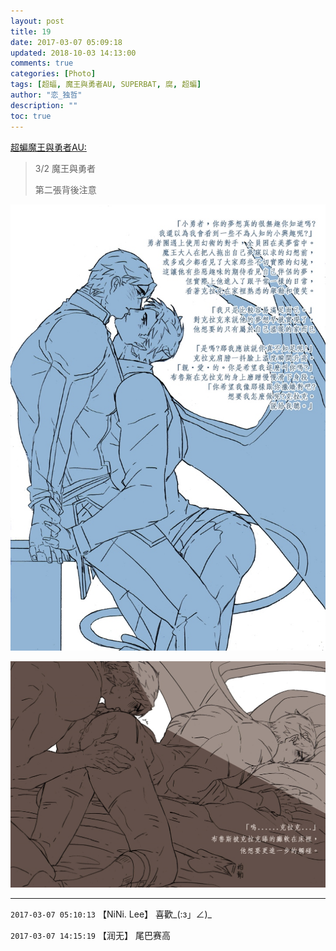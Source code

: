```yaml
---
layout: post
title: 19
date: 2017-03-07 05:09:18
updated: 2018-10-03 14:13:00
comments: true
categories: [Photo]
tags: [超蝠, 魔王與勇者AU, SUPERBAT, 腐, 超蝙]
author: "恋_独哲"
description: ""
toc: true
---
```


<p reblogfrom="reblogfrom"  ><a target="_blank" href="http://superbatdemogorgonandthebrave.lofter.com/post/1eb6db1d_e90b00d"  >超蝙魔王與勇者AU:</a></p> 
<blockquote> 
 <p>3/2 魔王與勇者</p> 
 <p>第二張背後注意</p> 
</blockquote>

![](https://raw.githubusercontent.com/alicewish/maple50821/master/img_YW5MWVN1NEpoZFhKMUZpbXRoZjJzdTllRWhuSlBtdjJ2bWFaUFhaOE5MaWpJOW51eTJkYnZBPT0.jpg)

![](https://raw.githubusercontent.com/alicewish/maple50821/master/img_YW5MWVN1NEpoZFhKMUZpbXRoZjJza0tUNE5TOFY4cXB4em1LM1lSZnI5eTFqVWR0NjY2YWdBPT0.jpg)

---

`2017-03-07 05:10:13` 【NiNi. Lee】 喜歡\_(:з」∠)\_

`2017-03-07 14:15:19` 【润无】 尾巴赛高
